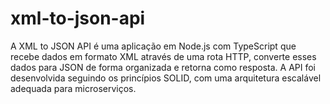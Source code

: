 # xml-to-json-api
A XML to JSON API é uma aplicação em Node.js com TypeScript que recebe dados em formato XML através de uma rota HTTP, converte esses dados para JSON de forma organizada e retorna como resposta. A API foi desenvolvida seguindo os princípios SOLID, com uma arquitetura escalável adequada para microserviços.
